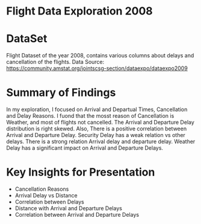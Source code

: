 # Flight Data Exploration 2008

# DataSet
Flight Dataset of the year 2008, contains various columns about delays and cancellation of the flights.
Data Source: https://community.amstat.org/jointscsg-section/dataexpo/dataexpo2009

# Summary of Findings<br>
In my exploration, I focused on Arrival and Departual Times, Cancellation and Delay Reasons.
I fuond that the mosst reason of Cancellation is Weather, and most of flights not cancelled. 
The Arrival and Departure Delay distribution is right skewed. Also, There is a positive correlation between Arrival and Departure Delay.
Security Delay has a weak relation vs other delays. There is a strong relation Arrival delay and departure delay. 
Weather Delay has a significant impact on Arrival and Departure Delays.

# Key Insights for Presentation
<ul><li>Cancellation Reasons</li>
  <li>Arrival Delay vs Distance</li>
 <li>Correlation between Delays</li>
 <li>Distance with Arrival and Departure Delays</li>
 <li>Correlation between Arrival and Departure Delays</li>
  </ul>
